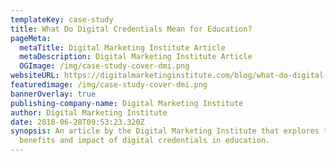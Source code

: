```yaml
---
templateKey: case-study
title: What Do Digital Credentials Mean for Education?
pageMeta:
  metaTitle: Digital Marketing Institute Article
  metaDescription: Digital Marketing Institute Article
  OGImage: /img/case-study-cover-dmi.png
websiteURL: https://digitalmarketinginstitute.com/blog/what-do-digital-credentials-mean-for-education
featuredimage: /img/case-study-cover-dmi.png
bannerOverlay: true
publishing-company-name: Digital Marketing Institute
author: Digital Marketing Institute
date: 2018-06-28T09:53:23.320Z
synopsis: An article by the Digital Marketing Institute that explores the
  benefits and impact of digital credentials in education.
---
```

